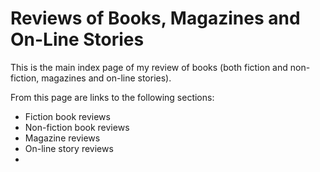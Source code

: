 # Reviews of Books, Magazines and On-Line Stories

This is the main index page of my review of books (both fiction and non-fiction, magazines and on-line stories).

From this page are links to the following sections:

- Fiction book reviews
- Non-fiction book reviews
- Magazine reviews
- On-line story reviews
- 
